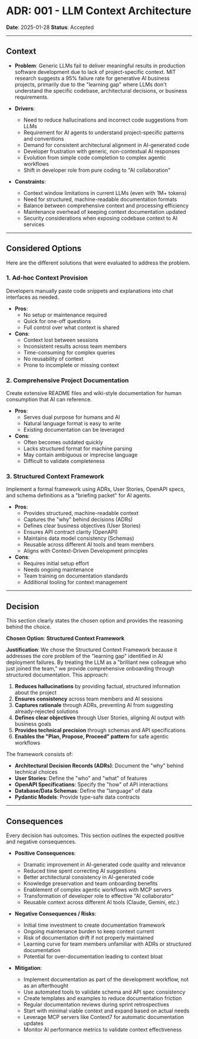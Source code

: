 # ADR: 001 - LLM Context Architecture

**Date**: 2025-01-28
**Status**: Accepted

---

## Context

* **Problem**: Generic LLMs fail to deliver meaningful results in production software development due to lack of project-specific context. MIT research suggests a 95% failure rate for generative AI business projects, primarily due to the "learning gap" where LLMs don't understand the specific codebase, architectural decisions, or business requirements.

* **Drivers**:
    * Need to reduce hallucinations and incorrect code suggestions from LLMs
    * Requirement for AI agents to understand project-specific patterns and conventions
    * Demand for consistent architectural alignment in AI-generated code
    * Developer frustration with generic, non-contextual AI responses
    * Evolution from simple code completion to complex agentic workflows
    * Shift in developer role from pure coding to "AI collaboration"

* **Constraints**:
    * Context window limitations in current LLMs (even with 1M+ tokens)
    * Need for structured, machine-readable documentation formats
    * Balance between comprehensive context and processing efficiency
    * Maintenance overhead of keeping context documentation updated
    * Security considerations when exposing codebase context to AI services

---

## Considered Options

Here are the different solutions that were evaluated to address the problem.

### 1. Ad-hoc Context Provision

Developers manually paste code snippets and explanations into chat interfaces as needed.

* **Pros**:
    * No setup or maintenance required
    * Quick for one-off questions
    * Full control over what context is shared
* **Cons**:
    * Context lost between sessions
    * Inconsistent results across team members
    * Time-consuming for complex queries
    * No reusability of context
    * Prone to incomplete or missing context

### 2. Comprehensive Project Documentation

Create extensive README files and wiki-style documentation for human consumption that AI can reference.

* **Pros**:
    * Serves dual purpose for humans and AI
    * Natural language format is easy to write
    * Existing documentation can be leveraged
* **Cons**:
    * Often becomes outdated quickly
    * Lacks structured format for machine parsing
    * May contain ambiguous or imprecise language
    * Difficult to validate completeness

### 3. Structured Context Framework

Implement a formal framework using ADRs, User Stories, OpenAPI specs, and schema definitions as a "briefing packet" for AI agents.

* **Pros**:
    * Provides structured, machine-readable context
    * Captures the "why" behind decisions (ADRs)
    * Defines clear business objectives (User Stories)
    * Ensures API contract clarity (OpenAPI)
    * Maintains data model consistency (Schemas)
    * Reusable across different AI tools and team members
    * Aligns with Context-Driven Development principles
* **Cons**:
    * Requires initial setup effort
    * Needs ongoing maintenance
    * Team training on documentation standards
    * Additional tooling for context management

---

## Decision

This section clearly states the chosen option and provides the reasoning behind the choice.

**Chosen Option**: **Structured Context Framework**

**Justification**:
We chose the Structured Context Framework because it addresses the core problem of the "learning gap" identified in AI deployment failures. By treating the LLM as a "brilliant new colleague who just joined the team," we provide comprehensive onboarding through structured documentation. This approach:

1. **Reduces hallucinations** by providing factual, structured information about the project
2. **Ensures consistency** across team members and AI sessions
3. **Captures rationale** through ADRs, preventing AI from suggesting already-rejected solutions
4. **Defines clear objectives** through User Stories, aligning AI output with business goals
5. **Provides technical precision** through schemas and API specifications
6. **Enables the "Plan, Propose, Proceed" pattern** for safe agentic workflows

The framework consists of:
- **Architectural Decision Records (ADRs)**: Document the "why" behind technical choices
- **User Stories**: Define the "who" and "what" of features
- **OpenAPI Specifications**: Specify the "how" of API interactions
- **Database/Data Schemas**: Define the "language" of data
- **Pydantic Models**: Provide type-safe data contracts

---

## Consequences

Every decision has outcomes. This section outlines the expected positive and negative consequences.

* **Positive Consequences**:
    * Dramatic improvement in AI-generated code quality and relevance
    * Reduced time spent correcting AI suggestions
    * Better architectural consistency in AI-generated code
    * Knowledge preservation and team onboarding benefits
    * Enablement of complex agentic workflows with MCP servers
    * Transformation of developer role to effective "AI collaborator"
    * Reusable context across different AI tools (Claude, Gemini, etc.)

* **Negative Consequences / Risks**:
    * Initial time investment to create documentation framework
    * Ongoing maintenance burden to keep context current
    * Risk of documentation drift if not properly maintained
    * Learning curve for team members unfamiliar with ADRs or structured documentation
    * Potential for over-documentation leading to context bloat

* **Mitigation**:
    * Implement documentation as part of the development workflow, not as an afterthought
    * Use automated tools to validate schema and API spec consistency
    * Create templates and examples to reduce documentation friction
    * Regular documentation reviews during sprint retrospectives
    * Start with minimal viable context and expand based on actual needs
    * Leverage MCP servers like Context7 for automatic documentation updates
    * Monitor AI performance metrics to validate context effectiveness
